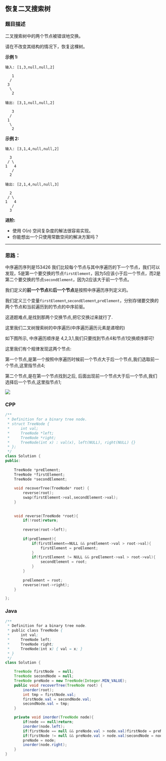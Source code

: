 ## 恢复二叉搜索树



### 题目描述



二叉搜索树中的两个节点被错误地交换。

请在不改变其结构的情况下，恢复这棵树。

**示例 1:**

```
输入: [1,3,null,null,2]

   1
  /
 3
  \
   2

输出: [3,1,null,null,2]

   3
  /
 1
  \
   2
```

**示例 2:**

```
输入: [3,1,4,null,null,2]

  3
 / \
1   4
   /
  2

输出: [2,1,4,null,null,3]

  2
 / \
1   4
   /
  3
```



**进阶:**

- 使用 O(*n*) 空间复杂度的解法很容易实现。
- 你能想出一个只使用常数空间的解决方案吗？

-------------

### 思路：

中序遍历序列是153426 
我们比较每个节点与其中序遍历的下一个节点，我们可以发现，5是第一个要交换的节点`firstElement`，因为5应该小于后一个节点，而2是第二个要交换的节点`secondElement`，因为2应该大于前一个节点。

我们定义的**前一个节点**和**后一个节点**是按照中序遍历序列定义的。

我们定义三个变量`firstElement`,`secondElement`,`preElement`，分别存储要交换的两个节点和当前遍历到的节点的中序前驱。



这道题难点,是找到那两个交换节点,把它交换过来就行了.

这里我们二叉树搜索树的中序遍历(中序遍历遍历元素是递增的)

如下图所示, 中序遍历顺序是 4,2,3,1,我们只要找到节点4和节点1交换顺序即可!

这里我们有个规律发现这两个节点:

第一个节点,是第一个按照中序遍历时候前一个节点大于后一个节点,我们选取前一个节点,这里指节点4;

第二个节点,是在第一个节点找到之后, 后面出现前一个节点大于后一个节点,我们选择后一个节点,这里指节点1;

![](https://pic.leetcode-cn.com/b4ee2fcef6391b0756e5d0e84540b448b9ac122a0efabc9ff505e4fdcdd3bc3c-1561339663404.png)

### CPP

```CPP
/**
 * Definition for a binary tree node.
 * struct TreeNode {
 *     int val;
 *     TreeNode *left;
 *     TreeNode *right;
 *     TreeNode(int x) : val(x), left(NULL), right(NULL) {}
 * };
 */
class Solution {
public:
    
    TreeNode *preElement;
    TreeNode *firstElement;
    TreeNode *secondElement;
    
    void recoverTree(TreeNode* root) {
        reverse(root);
        swap(firstElement->val,secondElement->val);
    }
    
    
    void reverse(TreeNode *root){
        if(!root)return;
        
        reverse(root->left);
        
        if(preElement){
            if(firstElement==NULL && preElement->val > root->val){
                firstElement = preElement;
            }
            if(firstElement != NULL && preElement->val > root->val){
                secondElement = root;
            }
        }
        
        preElement = root;
        reverse(root->right);
    }

};
```

### Java

```java
/**
 * Definition for a binary tree node.
 * public class TreeNode {
 *     int val;
 *     TreeNode left;
 *     TreeNode right;
 *     TreeNode(int x) { val = x; }
 * }
 */
class Solution {

    TreeNode firstNode  = null;
    TreeNode secondNode = null;
    TreeNode preNode = new TreeNode(Integer.MIN_VALUE);
    public void recoverTree(TreeNode root) {
        inorder(root);
        int tmp = firstNode.val;
        firstNode.val = secondNode.val;
        secondNode.val = tmp;
    }

    private void inorder(TreeNode node){
        if(node == null)return;
        inorder(node.left);
        if(firstNode == null && preNode.val > node.val)firstNode = preNode;
        if(firstNode != null && preNode.val > node.val)secondNode = node;
        preNode = node;
        inorder(node.right);
    }
}
```

